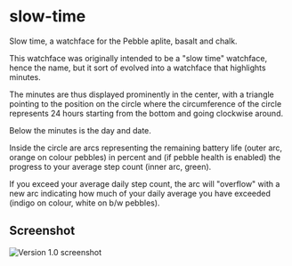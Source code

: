 # slow-time
Slow time, a watchface for the Pebble aplite, basalt and chalk.

This watchface was originally intended to be a "slow time" watchface, hence the name, but it sort of evolved into a
watchface that highlights minutes.

The minutes are thus displayed prominently in the center, with a triangle pointing to the position on the circle
where the circumference of the circle represents 24 hours starting from the bottom and going clockwise around.

Below the minutes is the day and date.

Inside the circle are arcs representing the remaining battery life (outer arc, orange on colour pebbles) in percent
and (if pebble health is enabled) the progress to your average step count (inner arc, green).

If you exceed your average daily step count, the arc will "overflow" with a new arc indicating how much of your daily
average you have exceeded (indigo on colour, white on b/w pebbles).

## Screenshot

![Version 1.0 screenshot](http://sthomen.github.io/slow-time/screenshots/version-1.0.png "Version 1.0 Screenshot")

